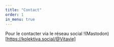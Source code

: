```yaml
---
title: "Contact"
order: 1
in_menu: true
---
```

Pour le contacter via le réseau social !(Mastodon)[https://kolektiva.social/@Vitavie] 